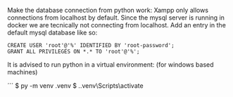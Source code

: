 

Make the database connection from python work:
Xampp only allows connections from localhost by default.
Since the mysql server is running in docker we are tecnically not connecting from localhost. 
Add an entry in the default mysql database like so:

```
CREATE USER 'root'@'%' IDENTIFIED BY 'root-password';
GRANT ALL PRIVILEGES ON *.* TO 'root'@'%';
```

It is advised to run python in a virtual environment:
(for windows based machines)

´´´
$ py -m venv .venv
$ .\.venv\Scripts\activate
```
